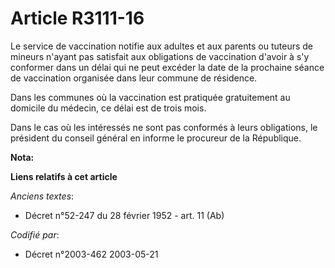 # Article R3111-16

Le service de vaccination notifie aux adultes et aux parents ou tuteurs de mineurs n'ayant pas satisfait aux obligations de
vaccination d'avoir à s'y conformer dans un délai qui ne peut excéder la date de la prochaine séance de vaccination organisée
dans leur commune de résidence.

Dans les communes où la vaccination est pratiquée gratuitement au domicile du médecin, ce délai est de trois mois.

Dans le cas où les intéressés ne sont pas conformés à leurs obligations, le président du conseil général en informe le
procureur de la République.

**Nota:**



**Liens relatifs à cet article**

_Anciens textes_:

  - Décret n°52-247 du 28 février 1952 - art. 11 (Ab)

_Codifié par_:

  - Décret n°2003-462 2003-05-21
